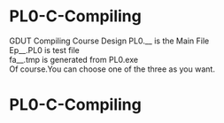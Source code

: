 # PL0-C-Compiling  
GDUT Compiling Course Design
PL0.__ is the Main File  
Ep__.PL0 is test file  
fa__.tmp is generated from PL0.exe  
Of course.You can choose one of the three as you want.

# PL0-C-Compiling

